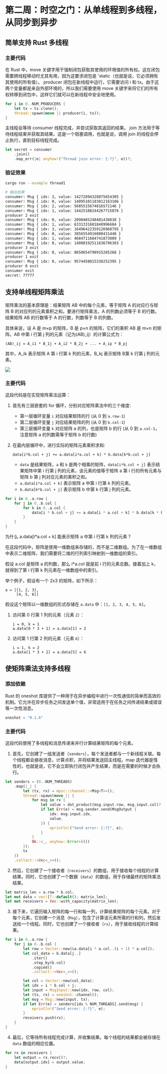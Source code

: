 # 第二周：时空之门：从单线程到多线程，从同步到异步

## 简单支持 Rust 多线程

### 主要代码

在 Rust 中，move 关键字用于强制闭包获取其使用的环境值的所有权。这在闭包需要跨线程移动时尤其有用，因为这要求闭包是 'static（也就是说，它必须拥有其使用的所有值）。
producer 闭包在新线程中运行，它需要访问 i 和 tx。由于这两个变量都是来自外部环境的，所以我们需要使用 move 关键字来将它们的所有权转移到闭包中，这样它们就可以在新线程中安全地使用。
```rust
for i in 0..NUM_PRODUCERS {
    let tx = tx.clone();
    thread::spawn(move || producer(i, tx));
}
```

主线程会等待 consumer 线程完成，并尝试获取其返回的结果。
join 方法用于等待线程结束并获取其结果。这是一个阻塞调用，也就是说，调用 join 的线程会停止执行，直到目标线程完成。

```rust
let secret = consumer
    .join()
    .map_err(|e| anyhow!("Thread join error: {:?}", e))?;
```

### 验证效果

```bash
cargo run --example thread1

# 输出结果
consumer: Msg { idx: 3, value: 14272894328875654305 }
consumer: Msg { idx: 0, value: 14095101183812163186 }
consumer: Msg { idx: 2, value: 5605515674816571146 }
consumer: Msg { idx: 1, value: 14425188244267715876 }
producer 2 exit
consumer: Msg { idx: 0, value: 2090485248401438838 }
consumer: Msg { idx: 1, value: 6331331601848996684 }
consumer: Msg { idx: 3, value: 16496422359126968795 }
consumer: Msg { idx: 0, value: 3856554916000431448 }
consumer: Msg { idx: 1, value: 4684711684741873009 }
consumer: Msg { idx: 0, value: 14080192511636796303 }
producer 3 exit
consumer: Msg { idx: 0, value: 8650654798915285268 }
producer 1 exit
consumer: Msg { idx: 0, value: 9574458015338252395 }
producer 0 exit
consumer exit
secret: 77777
```

## 支持单线程矩阵乘法

矩阵乘法的基本原理是：结果矩阵 AB 中的每个元素，等于矩阵 A 的对应行与矩阵 B 的对应列的元素乘积之和。要进行矩阵乘法，A 的列数必须等于 B 的行数。结果矩阵 AB 的行数等于 A 的行数，列数等于 B 的列数。

具体来说，设 A 是 m×p 的矩阵，B 是 p×n 的矩阵，它们的乘积 AB 是 m×n 的矩阵。AB 中第 i 行第 j 列的元素（记为(AB)_ij）的计算公式为：

`(AB)_ij = A_i1 * B_1j + A_i2 * B_2j + ... + A_ip * B_pj`

其中，A_ik 表示矩阵 A 第 i 行第 k 列的元素，B_kj 表示矩阵 B第 k 行第 j 列的元素。

![](https://chengzw258.oss-cn-beijing.aliyuncs.com/Article/20240507071015.png)


### 主要代码

这段代码是在实现矩阵乘法运算：

1. 首先有三层嵌套的 for 循环，分别对应矩阵乘法中的三个维度:
    - 第一层循环变量 `i` 对应结果矩阵的行 (从 0 到 `a.row-1`)
    - 第二层循环变量 `j` 对应结果矩阵的列 (从 0 到 `b.col-1`)
    - 第三层循环变量 `k` 对应矩阵 a 的列，也是矩阵 b 的行 (从 0 到 `a.col-1`，注意矩阵 a 的列数需等于矩阵 b 的行数)

2. 在最内层循环中，进行实际的矩阵元素乘积求和:
   ```
   data[i*b.col + j] += a.data[i*a.col + k] * b.data[k*b.col + j]
   ```
    - `data` 是结果矩阵，`a` 和 `b` 是两个相乘的矩阵，`data[i*b.col + j]` 表示结果矩阵中第 i 行第 j 列的元素，该元素的值等于矩阵 a 第 i 行的所有元素与矩阵 b 第 j 列对应元素的乘积之和。
    - `a.data[i*a.col + k]` 表示矩阵 a 中第 i 行第 k 列的元素。
    - `b.data[k*b.col + j]` 表示矩阵 b 中第 k 行第 j 列的元素。

```rust
for i in 0..a.row {
    for j in 0..b.col {
        for k in 0..a.col {
            data[i * b.col + j] += a.data[i * a.col + k] * b.data[k * b.col + j]
        }
    }
}
```

为什么 a.data[i*a.col + k] 能表示矩阵 a 中第 i 行第 k 列的元素？

在这段代码中，矩阵是使用一维数组来存储的，而不是二维数组。为了在一维数组中表示二维矩阵，我们需要将二维的行列索引映射到一维数组的索引。

假设 a.col 是矩阵 a 的列数，那么 i*a.col 就是前 i 行的元素总数。接着加上 k，就得到了第 i 行第 k 列元素在一维数组中的索引。

举个例子，假设有一个 2x3 的矩阵，如下所示：

```
a = [[1, 2, 3],
     [4, 5, 6]]
```

假设这个矩阵以一维数组的形式存储在 `a.data` 中：`[1, 2, 3, 4, 5, 6]`。

1. 访问第 0 行第 1 列的元素（元素 `2`）：
   ```
   i = 0, k = 1
   a.data[0 * 3 + 1] = a.data[1] = 2
   ```

2. 访问第 1 行第 2 列的元素（元素 `6`）：
   ```
   i = 1, k = 2
   a.data[1 * 3 + 2] = a.data[5] = 6
   ```

## 使矩阵乘法支持多线程

### 添加依赖

Rust 的 oneshot 库提供了一种用于在异步编程中进行一次性通信的简单而高效的机制。它允许在异步任务之间发送单个值，非常适用于在任务之间传递结果或错误等一次性消息。

```rust
oneshot = "0.1.6"
```

### 主要代码

这段代码使用了多线程和消息传递来并行计算结果矩阵的每个元素。

1. 首先，它创建了一组发送者（`senders`），每个发送者都与一个新线程关联。每个线程都会接收消息，计算点积，并将结果发送回主线程。map 迭代器是惰性的，也就是说，它不会立即执行闭包并产生结果，而是在需要的时候才会执行。

```rust
let senders = (0..NUM_THREADS)
    .map(|_| {
        let (tx, rx) = mpsc::channel::<Msg<T>>();
        thread::spawn(move || {
            for msg in rx {
                let value = dot_product(msg.input.row, msg.input.col)?;
                if let Err(e) = msg.sender.send(MsgOutput {
                    idx: msg.input.idx,
                    value,
                }) {
                    eprintln!("Send error: {:?}", e);
                }
            }
            Ok::<_, anyhow::Error>(())
        });
        tx
    })
    .collect::<Vec<_>>();
```

2. 然后，它创建了一个接收者（`receivers`）的数组，用于接收每个线程的计算结果。同时，它也创建了一个数据（`data`）的数组，用于存储最终的矩阵乘法结果。

```rust
let matrix_len = a.row * b.col;
let mut data = vec![T::default(); matrix_len];
let mut receivers = Vec::with_capacity(matrix_len);
```

3. 接下来，它遍历输入矩阵的每一行和每一列，计算结果矩阵的每个元素。对于每个元素，它创建一个消息（`Msg`），包含了计算该元素所需的行和列，然后发送给一个线程。同时，它也创建了一个接收者（`rx`），用于接收线程的计算结果。

```rust
for i in 0..a.row {
    for j in 0..b.col {
        let row = Vector::new(&a.data[i * a.col..(i + 1) * a.col]);
        let col_data = b.data[j..]
            .iter()
            .step_by(b.col)
            .copied()
            .collect::<Vec<_>>();

        let col = Vector::new(col_data);
        let idx = i * b.col + j;
        let input = MsgInput::new(idx, row, col);
        let (tx, rx) = oneshot::channel();
        let msg = Msg::new(input, tx);
        if let Err(e) = senders[idx % NUM_THREADS].send(msg) {
            eprintln!("Send error: {:?}", e);
        }
        receivers.push(rx);
    }
}
```

4. 最后，它等待所有线程完成计算，并收集结果。每个线程的结果都会被存储在 `data` 数组的相应位置。

```rust
for rx in receivers {
    let output = rx.recv()?;
    data[output.idx] = output.value;
}
```
